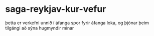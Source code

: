 # saga-reykjav-kur-vefur
þetta er verkefni unnið í áfanga spor fyrir áfanga loka, og þjónar þeim tilgángi að sýna hugmyndir mínar 

